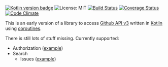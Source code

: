 [![Kotlin version badge](https://img.shields.io/badge/kotlin-1.3-blue.svg)](https://kotlinlang.org/docs/reference/whatsnew13.html) 
![License: MIT](https://img.shields.io/badge/License-MIT-blue.svg)
[![Build Status](https://api.travis-ci.com/plastic-karma/githubapikt.svg?branch=master)](https://travis-ci.com/plastic-karma/githubapikt) 
[![Coverage Status](https://codecov.io/gh/plastic-karma/githubapikt/branch/master/graph/badge.svg)](https://codecov.io/gh/plastic-karma/githubapikt)
[![Code Climate](https://codeclimate.com/github/plastic-karma/githubapikt/badges/gpa.svg)](https://codeclimate.com/github/plastic-karma/githubapikt)


This is an early version of a library to access [Github API v3](https://developer.github.com/v3/) written in [Kotlin](https://github.com/JetBrains/kotlin) using [coroutines](https://kotlinlang.org/docs/reference/coroutines-overview.html).

There is still lots of stuff missing. Currently supported:

- Authorization ([example](https://github.com/plastic-karma/githubapikt/blob/master/src/main/kotlin/com/plastickarma/githubapikt/examples/AuthExamples.kt))
- Search
  - Issues ([example](https://github.com/plastic-karma/githubapikt/blob/master/src/main/kotlin/com/plastickarma/githubapikt/examples/SearchExamples.kt#L14))
